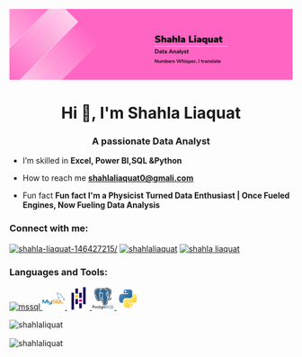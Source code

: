 ![log](https://github.com/Shahlaliquat/shahlaliquat/blob/main/shahla%20Liaquat.png)
<h1 align="center">Hi 👋, I'm Shahla Liaquat</h1>
<h3 align="center">A passionate Data Analyst</h3>

- I’m skilled in **Excel, Power BI,SQL &Python**

- How to reach me **shahlaliaquat0@gmali.com**

- Fun fact **Fun fact I'm a Physicist Turned Data Enthusiast | Once Fueled Engines, Now Fueling Data Analysis**

<h3 align="left">Connect with me:</h3>
<p align="left">
<a href="https://linkedin.com/in/shahla-liaquat-146427215/" target="blank"><img align="center" src="https://raw.githubusercontent.com/rahuldkjain/github-profile-readme-generator/master/src/images/icons/Social/linked-in-alt.svg" alt="shahla-liaquat-146427215/" height="30" width="40" /></a>
<a href="https://kaggle.com/shahlaliaquat" target="blank"><img align="center" src="https://raw.githubusercontent.com/rahuldkjain/github-profile-readme-generator/master/src/images/icons/Social/kaggle.svg" alt="shahlaliaquat" height="30" width="40" /></a>
<a href="https://fb.com/shahla liaquat" target="blank"><img align="center" src="https://raw.githubusercontent.com/rahuldkjain/github-profile-readme-generator/master/src/images/icons/Social/facebook.svg" alt="shahla liaquat" height="30" width="40" /></a>
</p>

<h3 align="left">Languages and Tools:</h3>
<p align="left"> <a href="https://www.microsoft.com/en-us/sql-server" target="_blank" rel="noreferrer"> <img src="https://www.svgrepo.com/show/303229/microsoft-sql-server-logo.svg" alt="mssql" width="40" height="40"/> </a> <a href="https://www.mysql.com/" target="_blank" rel="noreferrer"> <img src="https://raw.githubusercontent.com/devicons/devicon/master/icons/mysql/mysql-original-wordmark.svg" alt="mysql" width="40" height="40"/> </a> <a href="https://pandas.pydata.org/" target="_blank" rel="noreferrer"> <img src="https://raw.githubusercontent.com/devicons/devicon/2ae2a900d2f041da66e950e4d48052658d850630/icons/pandas/pandas-original.svg" alt="pandas" width="40" height="40"/> </a> <a href="https://www.postgresql.org" target="_blank" rel="noreferrer"> <img src="https://raw.githubusercontent.com/devicons/devicon/master/icons/postgresql/postgresql-original-wordmark.svg" alt="postgresql" width="40" height="40"/> </a> <a href="https://www.python.org" target="_blank" rel="noreferrer"> <img src="https://raw.githubusercontent.com/devicons/devicon/master/icons/python/python-original.svg" alt="python" width="40" height="40"/> </a> </p>

<p><img align="center" src="https://github-readme-stats.vercel.app/api/top-langs?username=shahlaliquat&show_icons=true&locale=en&layout=compact" alt="shahlaliquat" /></p>

<p><img align="center" src="https://github-readme-streak-stats.herokuapp.com/?user=shahlaliquat&" alt="shahlaliquat" /></p>









